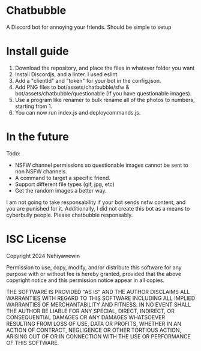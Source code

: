 # Chatbubble
A Discord bot for annoying your friends. Should be simple to setup

# Install guide

1. Download the repository, and place the files in whatever folder you want
3. Install Discordjs, and a linter. I used eslint.
4. Add a "clientId" and "token" for your bot in the config.json.
6. Add PNG files to bot/assets/chatbubble/sfw & bot/assets/chatbubble/questionable (If you have questionable images).
7. Use a program like renamer to bulk rename all of the photos to numbers, starting from 1.
8. You can now run index.js and deploycommands.js.

# In the future
Todo:
- NSFW channel permissions so questionable images cannot be sent to non NSFW channels.
- A command to target a specific friend.
- Support different file types (gif, jpg, etc)
- Get the random images a better way.

I am not going to take responsability if your bot sends nsfw content, and you are punished for it.
Additionally, I did not create this bot as a means to cyberbully people. Please chatbubble responsably.

# ISC License

Copyright 2024 Nehiyawewin

Permission to use, copy, modify, and/or distribute this software for any purpose with or without fee is hereby granted, provided that the above copyright notice and this permission notice appear in all copies.

THE SOFTWARE IS PROVIDED "AS IS" AND THE AUTHOR DISCLAIMS ALL WARRANTIES WITH REGARD TO THIS SOFTWARE INCLUDING ALL IMPLIED WARRANTIES OF MERCHANTABILITY AND FITNESS. IN NO EVENT SHALL THE AUTHOR BE LIABLE FOR ANY SPECIAL, DIRECT, INDIRECT, OR CONSEQUENTIAL DAMAGES OR ANY DAMAGES WHATSOEVER RESULTING FROM LOSS OF USE, DATA OR PROFITS, WHETHER IN AN ACTION OF CONTRACT, NEGLIGENCE OR OTHER TORTIOUS ACTION, ARISING OUT OF OR IN CONNECTION WITH THE USE OR PERFORMANCE OF THIS SOFTWARE.